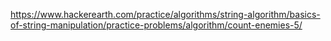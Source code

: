 https://www.hackerearth.com/practice/algorithms/string-algorithm/basics-of-string-manipulation/practice-problems/algorithm/count-enemies-5/
